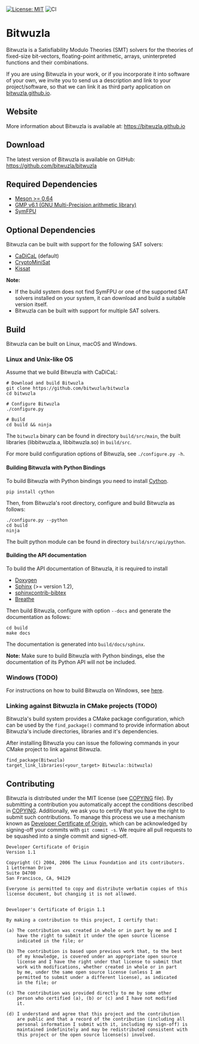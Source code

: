 [![License: MIT](https://img.shields.io/badge/License-MIT-yellow.svg)](https://opensource.org/licenses/MIT)
![CI](https://github.com/bitwuzla/bitwuzla/workflows/CI/badge.svg)

# Bitwuzla

Bitwuzla is a Satisfiability Modulo Theories (SMT) solvers for the theories
of fixed-size bit-vectors, floating-point arithmetic, arrays, uninterpreted
functions and their combinations.

If you are using Bitwuzla in your work, or if you incorporate it into software
of your own, we invite you to send us a description and link to your
project/software, so that we can link it as third party
application on [bitwuzla.github.io](https://bitwuzla.github.io).

## Website

More information about Bitwuzla is available at: https://bitwuzla.github.io

## Download

The latest version of Bitwuzla is available on GitHub:
https://github.com/bitwuzla/bitwuzla

## Required Dependencies

- [Meson >= 0.64](https://mesonbuild.com)
- [GMP v6.1 (GNU Multi-Precision arithmetic library)](https://gmplib.org)
- [SymFPU](https://github.com/martin-cs/symfpu)

## Optional Dependencies

Bitwuzla can be built with support for the following SAT solvers:
- [CaDiCaL](https://github.com/arminbiere/cadical) (default)
- [CryptoMiniSat](https://github.com/msoos/cryptominisat)
- [Kissat](https://github.com/arminbiere/kissat)

**Note:**
- If the build system does not find SymFPU or one of the supported SAT solvers
  installed on your system, it can download and build a suitable version
  itself.
- Bitwuzla can be built with support for multiple SAT solvers.


## Build

Bitwuzla can be built on Linux, macOS and Windows.

### Linux and Unix-like OS

Assume that we build Bitwuzla with CaDiCaL:
```
# Download and build Bitwuzla
git clone https://github.com/bitwuzla/bitwuzla
cd bitwuzla

# Configure Bitwuzla
./configure.py

# Build
cd build && ninja
```

The `bitwuzla` binary can be found in directory `build/src/main`,
the built libraries (libbitwuzla.a, libbitwuzla.so) in `build/src`.

For more build configuration options of Bitwuzla, see `./configure.py -h`.

#### Building Bitwuzla with Python Bindings

To build Bitwuzla with Python bindings you need to install
[Cython](http://cython.org/).

```
pip install cython
```

Then, from Bitwuzla's root directory, configure and build Bitwuzla as follows:
```
./configure.py --python
cd build
ninja
```

The built python module can be found in directory `build/src/api/python`.

#### Building the API documentation

To build the API documentation of Bitwuzla, it is required to install
* [Doxygen](https://www.doxygen.nl)
* [Sphinx](https://www.sphinx-doc.org) (>= version 1.2),
* [sphinxcontrib-bibtex](https://sphinxcontrib-bibtex.readthedocs.io)
* [Breathe](https://breathe.readthedocs.io)

Then build Bitwuzla, configure with option `--docs` and generate the
documentation as follows:
```
cd build
make docs
```
The documentation is generated into `build/docs/sphinx`.

**Note:**
Make sure to build Bitwuzla with Python bindings, else the documentation of
its Python API will not be included.

### Windows (TODO)

For instructions on how to build Bitwuzla on Windows, see [here](
  https://github.com/bitwuzla/bitwuzla/blob/main/docs/building_on_windows.rst).

### Linking against Bitwuzla in CMake projects (TODO)

Bitwuzla's build system provides a CMake package configuration, which can be
used by the `find_package()` command to provide information about Bitwuzla's
include directories, libraries and it's dependencies.

After installing Bitwuzla you can issue the following commands in your CMake
project to link against Bitwuzla.
```
find_package(Bitwuzla)
target_link_libraries(<your_target> Bitwuzla::bitwuzla)
```

## Contributing

Bitwuzla is distributed under the MIT license
(see [COPYING](https://github.com/bitwuzla/bitwuzla/blob/main/COPYING)
file).
By submitting a contribution you automatically accept the conditions described
in [COPYING](https://github.com/bitwuzla/bitwuzla/blob/main/COPYING).
Additionally, we ask you to certify that you have the right to submit such
contributions.
To manage this process we use a mechanism known as
[Developer Certificate of Origin](https://developercertificate.org), which
can be acknowledged by signing-off your commits with `git commit -s`.
We require all pull requests to be squashed into a single commit and
signed-off.


```
Developer Certificate of Origin
Version 1.1

Copyright (C) 2004, 2006 The Linux Foundation and its contributors.
1 Letterman Drive
Suite D4700
San Francisco, CA, 94129

Everyone is permitted to copy and distribute verbatim copies of this
license document, but changing it is not allowed.


Developer's Certificate of Origin 1.1

By making a contribution to this project, I certify that:

(a) The contribution was created in whole or in part by me and I
    have the right to submit it under the open source license
    indicated in the file; or

(b) The contribution is based upon previous work that, to the best
    of my knowledge, is covered under an appropriate open source
    license and I have the right under that license to submit that
    work with modifications, whether created in whole or in part
    by me, under the same open source license (unless I am
    permitted to submit under a different license), as indicated
    in the file; or

(c) The contribution was provided directly to me by some other
    person who certified (a), (b) or (c) and I have not modified
    it.

(d) I understand and agree that this project and the contribution
    are public and that a record of the contribution (including all
    personal information I submit with it, including my sign-off) is
    maintained indefinitely and may be redistributed consistent with
    this project or the open source license(s) involved.
```

